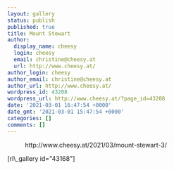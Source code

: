 ```yaml
---
layout: gallery
status: publish
published: true
title: Mount Stewart
author:
  display_name: cheesy
  login: cheesy
  email: christine@cheesy.at
  url: http://www.cheesy.at/
author_login: cheesy
author_email: christine@cheesy.at
author_url: http://www.cheesy.at/
wordpress_id: 43208
wordpress_url: http://www.cheesy.at/?page_id=43208
date: '2021-03-01 16:47:54 +0000'
date_gmt: '2021-03-01 15:47:54 +0000'
categories: []
comments: []
---
```

<!-- wp:core-embed/wordpress {"url":"http://www.cheesy.at/2021/03/mount-stewart-3/","type":"rich","providerNameSlug":"cheesy-at","className":""} -->
<figure class="wp-block-embed-wordpress wp-block-embed is-type-rich is-provider-cheesy-at">
<div class="wp-block-embed__wrapper">
http://www.cheesy.at/2021/03/mount-stewart-3/
</div>
</figure>
<!-- /wp:core-embed/wordpress -->
<!-- wp:paragraph -->
[rl\_gallery id="43168"]
<!-- /wp:paragraph -->
